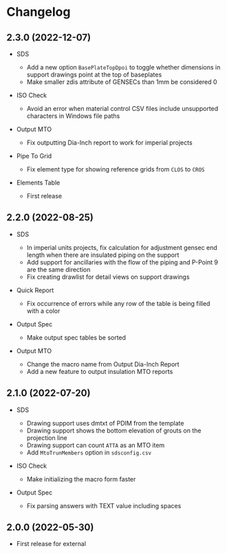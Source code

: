 # Changelog

## 2.3.0 (2022-12-07)

- SDS

  - Add a new option `BasePlateTopDpoi` to toggle whether dimensions in support drawings point at the top of baseplates
  - Make smaller zdis attribute of GENSECs than 1mm be considered 0

- ISO Check

  - Avoid an error when material control CSV files include unsupported characters in Windows file paths

- Output MTO

  - Fix outputting Dia-Inch report to work for imperial projects

- Pipe To Grid

  - Fix element type for showing reference grids from `CLOS` to `CROS`

- Elements Table

  - First release

## 2.2.0 (2022-08-25)

- SDS

  - In imperial units projects, fix calculation for adjustment gensec end length when there are insulated piping on the support
  - Add support for ancillaries with the flow of the piping and P-Point 9 are the same direction
  - Fix creating drawlist for detail views on support drawings

- Quick Report

  - Fix occurrence of errors while any row of the table is being filled with a color

- Output Spec

  - Make output spec tables be sorted

- Output MTO

  - Change the macro name from Output Dia-Inch Report
  - Add a new feature to output insulation MTO reports

## 2.1.0 (2022-07-20)

- SDS

  - Drawing support uses dmtxt of PDIM from the template
  - Drawing support shows the bottom elevation of grouts on the projection line
  - Drawing support can count `ATTA` as an MTO item
  - Add `MtoTrunMembers` option in `sdsconfig.csv`

- ISO Check

  - Make initializing the macro form faster

- Output Spec

  - Fix parsing answers with TEXT value including spaces

## 2.0.0 (2022-05-30)

- First release for external
